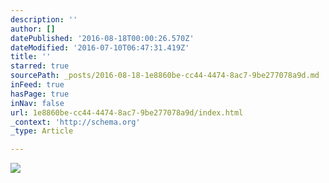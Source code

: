 ```yaml
---
description: ''
author: []
datePublished: '2016-08-18T00:00:26.570Z'
dateModified: '2016-07-10T06:47:31.419Z'
title: ''
starred: true
sourcePath: _posts/2016-08-18-1e8860be-cc44-4474-8ac7-9be277078a9d.md
inFeed: true
hasPage: true
inNav: false
url: 1e8860be-cc44-4474-8ac7-9be277078a9d/index.html
_context: 'http://schema.org'
_type: Article

---
```

![](https://the-grid-user-content.s3-us-west-2.amazonaws.com/7078c107-ddb4-4bc7-90bc-5f560a90ffa2.jpg)